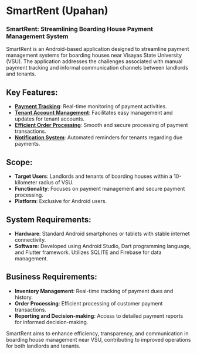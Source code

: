 # SmartRent (Upahan)
### SmartRent: Streamlining Boarding House Payment Management System

SmartRent is an Android-based application designed to streamline payment management systems for boarding houses near Visayas State University (VSU). The application addresses the challenges associated with manual payment tracking and informal communication channels between landlords and tenants.

## Key Features:
- [**Payment Tracking**](https://github.com/Khenz0/upa-han/blob/main/PaymentTracking.md): Real-time monitoring of payment activities.
- [**Tenant Account Management**](https://github.com/Khenz0/upa-han/blob/main/ManagementOfTenantAccount.md): Facilitates easy management and updates for tenant accounts.
- [**Efficient Order Processing**](https://github.com/Khenz0/upa-han/blob/main/EfficientOrderProcessing.md): Smooth and secure processing of payment transactions.
- [**Notification System**](https://github.com/Khenz0/upa-han/blob/main/NotificationSystem.md): Automated reminders for tenants regarding due payments.

## Scope:
- **Target Users**: Landlords and tenants of boarding houses within a 10-kilometer radius of VSU.
- **Functionality**: Focuses on payment management and secure payment processing.
- **Platform**: Exclusive for Android users.

## System Requirements:
- **Hardware**: Standard Android smartphones or tablets with stable internet connectivity.
- **Software**: Developed using Android Studio, Dart programming language, and Flutter framework. Utilizes SQLITE and Firebase for data management.

## Business Requirements:
- **Inventory Management**: Real-time tracking of payment dues and history.
- **Order Processing**: Efficient processing of customer payment transactions.
- **Reporting and Decision-making**: Access to detailed payment reports for informed decision-making.

SmartRent aims to enhance efficiency, transparency, and communication in boarding house management near VSU, contributing to improved operations for both landlords and tenants.
